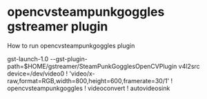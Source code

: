 # opencvsteampunkgoggles gstreamer plugin

How to run opencvsteampunkgoggles plugin

gst-launch-1.0 --gst-plugin-path=$HOME/gstreamer/SteamPunkGogglesOpenCVPlugin v4l2src device=/dev/video0 ! 'video/x-raw,format=RGB,width=800,height=600,framerate=30/1' ! opencvsteampunkgoggles ! videoconvert ! autovideosink
